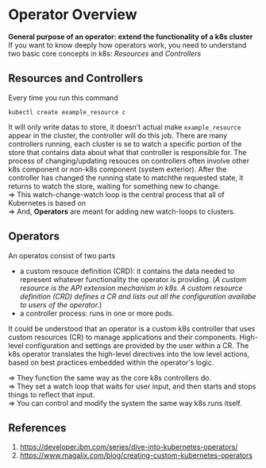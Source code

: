 
# Operator Overview
**General purpose of an operator: extend the functionality of a k8s cluster** <br>
If you want to know deeply how operators work, you need to understand two basic core concepts in k8s: *Resources* and *Controllers*

## Resources and Controllers 

Every time you run this command
```shell
kubectl create example_resource c
```
It will only write datas to store, it doesn't actual make `example_resource` appear in the cluster, the controller will do this job. There are many controllers running,
each cluster is se to watch a specific portion of the store that contains data about what that controller is responsible for.
The process of changing/updating resouces on controllers often involve other k8s component or non-k8s component (system exterior). After the controller has changed the running
state to matchthe requested state, it returns to watch the store, waiting for something new to change. <br>
=> This watch-change-watch loop is the central process that all of Kubernetes is based on <br>
=> And, **Operators** are meant for adding new watch-loops to clusters.


## Operators
An operatos consist of two parts
* a custom resouce definition (CRD): it contains the data needed to represent whatever functionality the operator is providing.
(*A custom resource is the API extension mechanism in k8s. A custom resource definition (CRD) defines a CR and lists out all the configuration availabe to users of the operator.*)
* a controller process: runs in one or more pods.

It could be understood that an operator is a custom k8s controller that uses custom resources (CR) to manage applications and their components. High-level configuration and settings are provided by the user within a CR. The k8s operator translates the high-level directives into the low level actions, based on best practices embedded within the operator's logic. 



=> They function the same way as the core k8s controllers do. <br>
=> They set a watch loop that waits for user input, and then starts and stops things to reflect that input. <br>
=> You can control and modify the system the same way k8s runs itself.


## References
1. https://developer.ibm.com/series/dive-into-kubernetes-operators/
2. https://www.magalix.com/blog/creating-custom-kubernetes-operators
